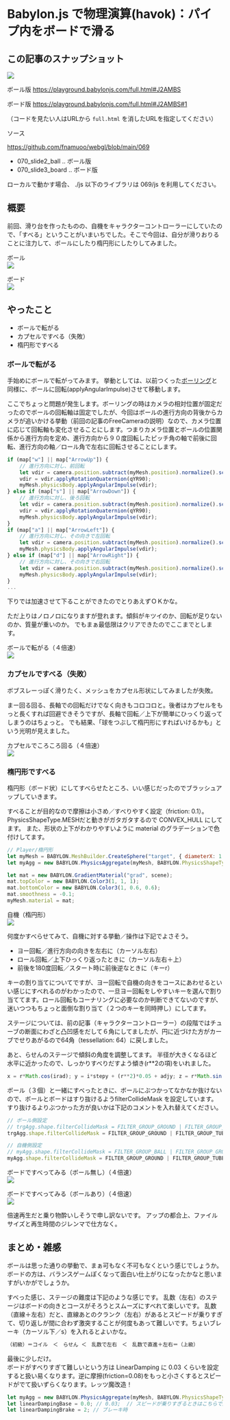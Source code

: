 # Babylon.js で物理演算(havok)：パイプ内をボードで滑る

## この記事のスナップショット

![](https://storage.googleapis.com/zenn-user-upload/3c4d933d0cfb-20250508.jpg)

ボール版
https://playground.babylonjs.com/full.html#J2AMBS

ボード版
https://playground.babylonjs.com/full.html#J2AMBS#1

（コードを見たい人はURLから `full.html` を消したURLを指定してください）

ソース

https://github.com/fnamuoo/webgl/blob/main/069

- 070_slide2_ball  .. ボール版
- 070_slide3_board .. ボード版

ローカルで動かす場合、 ./js 以下のライブラリは 069/js を利用してください。

## 概要

前回、滑り台を作ったものの、自機をキャラクターコントローラーにしていたので、「すべる」ということがいまいちでした。そこで今回は、自分が滑りおりることに注力して、ボールにしたり楕円形にしたりしてみました。

ボール  
![](https://storage.googleapis.com/zenn-user-upload/5c4a25dd9b0e-20250508.jpg)

ボード  
![](https://storage.googleapis.com/zenn-user-upload/3c4d933d0cfb-20250508.jpg)

## やったこと

- ボールで転がる
- カプセルですべる（失敗）
- 楕円形ですべる

### ボールで転がる

手始めにボールで転がってみます。
挙動としては、以前つくった[ボーリング](https://zenn.dev/fnamuoo/articles/e5f208a4cfd641)と同様に、ボールに回転(applyAngularImpulse)させて移動します。

ここでちょっと問題が発生します。ボーリングの時はカメラの相対位置が固定だったのでボールの回転軸は固定でしたが、今回はボールの進行方向の背後からカメラが追いかける挙動（前回の記事のFreeCameraの説明）なので、カメラ位置に応じて回転軸も変化させることにします。つまりカメラ位置とボールの位置関係から進行方向を定め、進行方向から９０度回転したピッチ角の軸で前後に回転、進行方向の軸／ロール角で左右に回転させることにします。

```js
if (map["w"] || map["ArrowUp"]) {
    // 進行方向に対し、前回転
    let vdir = camera.position.subtract(myMesh.position).normalize().scale(-vforce);
    vdir = vdir.applyRotationQuaternion(qYR90);
    myMesh.physicsBody.applyAngularImpulse(vdir);
} else if (map["s"] || map["ArrowDown"]) {
    // 進行方向に対し、後ろ回転
    let vdir = camera.position.subtract(myMesh.position).normalize().scale(vforce);
    vdir = vdir.applyRotationQuaternion(qYR90);
    myMesh.physicsBody.applyAngularImpulse(vdir);
}
if (map["a"] || map["ArrowLeft"]) {
    // 進行方向に対し、その向きで左回転
    let vdir = camera.position.subtract(myMesh.position).normalize().scale(-vforce);
    myMesh.physicsBody.applyAngularImpulse(vdir);
} else if (map["d"] || map["ArrowRight"]) {
    // 進行方向に対し、その向きで右回転
    let vdir = camera.position.subtract(myMesh.position).normalize().scale(vforce);
    myMesh.physicsBody.applyAngularImpulse(vdir);
}
...
```

下りでは加速させて下ることができたのでとりあえずＯＫかな。

ただ上りはノロノロになりますが登れます。傾斜がキツイのか、回転が足りないのか、質量が重いのか。
でもまぁ最低限はクリアできたのでここまでとします。

ボールで転がる（４倍速）  
![](https://storage.googleapis.com/zenn-user-upload/5229a8dedf78-20250508.gif)

### カプセルですべる（失敗）

ボブスレーっぽく滑りたく、メッシュをカプセル形状にしてみましたが失敗。

まー回る回る、長軸での回転だけでなく向きもコロコロと。後者はカプセルをもっと長くすれば回避できそうですが、長軸で回転／上下が簡単にひっくり返ってしまうのはちょっと。
でも結果、「球をつぶして楕円形にすればいけるかも」という光明が見えました。

カプセルでころころ回る（４倍速）  
![](https://storage.googleapis.com/zenn-user-upload/474a1c9eb378-20250508.gif)

### 楕円形ですべる

楕円形（ボード状）にしてすべらせたところ、いい感じだったのでブラッシュアップしていきます。

すべることが目的なので摩擦は小さめ／すべりやすく設定（friction: 0.1）。
PhysicsShapeType.MESHだと動きがガタガタするので CONVEX_HULL にしてます。
また、形状の上下がわかりやすいように material のグラデーションで色付けしてます。

```js
// Player/楕円形
let myMesh = BABYLON.MeshBuilder.CreateSphere("target", { diameterX: 1.0, diameterY: 0.5, diameterZ: 4.0, segments: 8 }, scene);
let myAgg = new BABYLON.PhysicsAggregate(myMesh, BABYLON.PhysicsShapeType.CONVEX_HULL, { mass: 1, friction: 0.1, restitution:0.05}, scene);

let mat = new BABYLON.GradientMaterial("grad", scene);
mat.topColor = new BABYLON.Color3(1, 1, 1);
mat.bottomColor = new BABYLON.Color3(1, 0.6, 0.6);
mat.smoothness = -0.1;
myMesh.material = mat;
```

自機（楕円形）  
![](https://storage.googleapis.com/zenn-user-upload/3142e704f8f9-20250508.jpg)

何度かすべらせてみて、自機に対する挙動／操作は下記でよさそう。

- ヨー回転／進行方向の向きを左右に（カーソル左右）
- ロール回転／上下ひっくり返ったときに（カーソル左右＋上）
- 前後を180度回転／スタート時に前後逆なときに（キーr）

キーの割り当てについてですが、ヨー回転で自機の向きをコースにあわせるといい感じにすべれるのがわかったので、一旦ヨー回転をしやすいキーを選んで割り当ててます。ロール回転もコーナリングに必要なのか判断できてないのですが、迷いつつもちょっと面倒な割り当て（２つのキーを同時押し）にしてます。

ステージについては、前の記事（キャラクターコントローラー）の段階ではチューブの断面にわざと凸凹感をだして６角にしてましたが、円に近づけた方がカーブでせりあがるので64角（tessellation: 64）に戻しました。

あと、らせんのステージで傾斜の角度を調整してます。
半径が大きくなるほど水平に近かったので、しっかりすべりだすよう傾き(r**2の項)をいれました。

```js
x = r*Math.cos(irad); y = i*stepy + (r**2)*0.05 + adjy; z = r*Math.sin(irad);
```

ボール（３個）と一緒にすべったときに、ボールにぶつかってなかなか抜けないので、ボールとボードはすり抜けるようfilterCollideMask を設定しています。すり抜けるよりぶつかった方が良いかは下記のコメントを入れ替えてください。

```js
// ボール側設定
// trgAgg.shape.filterCollideMask = FILTER_GROUP_GROUND | FILTER_GROUP_TUBE | FILTER_GROUP_BOARD; // ボードとの衝突あり
trgAgg.shape.filterCollideMask = FILTER_GROUP_GROUND | FILTER_GROUP_TUBE; // ボードとの衝突なし

// 自機側設定
// myAgg.shape.filterCollideMask = FILTER_GROUP_BALL | FILTER_GROUP_GROUND | FILTER_GROUP_TUBE; //ballと衝突あり
myAgg.shape.filterCollideMask = FILTER_GROUP_GROUND | FILTER_GROUP_TUBE; //ballと衝突なし
```

ボードですべってみる（ボール無し）（４倍速）  
![](https://storage.googleapis.com/zenn-user-upload/ffd3244ac0a5-20250508.gif)

ボードですべってみる（ボールあり）（４倍速）  
![](https://storage.googleapis.com/zenn-user-upload/0f5f92fc2e82-20250508.gif)

倍速再生だと乗り物酔いしそうで申し訳ないです。
アップの都合上、ファイルサイズと再生時間のジレンマで仕方なく。

## まとめ・雑感

ボールは思った通りの挙動で、まぁ可もなく不可もなくという感じでしょうか。
ボードの方は、バランスゲームぽくなって面白い仕上がりになったかなと思いますがいかがでしょうか。

すべった感じ、ステージの難度は下記のような感じです。
乱数（左右）のステージはボードの向きとコースがそろうとスムーズにすべれて楽しいです。
乱数（直線＋左右）だと、直線あとのクランク（左右）があるとスピードが乗りすぎて、切り返しが間に合わず激突することが何度もあって難しいです。ちょいブレーキ（カーソル下／s）を入れるとよいかな。

```txt
（初級）＝コイル　＜　らせん ＜　乱数で左右　＜　乱数で直進＋左右＝（上級）
```

最後に少しだけ。  
ボードがすべりすぎて難しいという方は LinearDamping に 0.03 くらいを設定すると扱い易くなります。逆に摩擦(friction=0.08)をもっと小さくするとスピードがでて扱いずらくなります。レッツ魔改造！

```js
let myAgg = new BABYLON.PhysicsAggregate(myMesh, BABYLON.PhysicsShapeType.CONVEX_HULL, { mass: 1, friction: 0.08, restitution:0.05}, scene);
let linearDampingBase = 0.0; // 0.03;  // スピードが乗りすぎるときはこちらで調整
let linearDampingBrake = 2; // ブレーキ時
```

